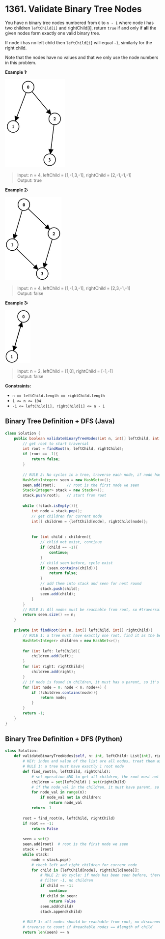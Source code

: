 # 1361. Validate Binary Tree Nodes


You have n binary tree nodes numbered from `0` to `n - 1` where node i has two children `leftChild[i]` and rightChild[i], return `true` if and only if **all** the given nodes form exactly one valid binary tree.

If node i has no left child then `leftChild[i]` will equal `-1`, similarly for the right child.

Note that the nodes have no values and that we only use the node numbers in this problem.


**Example 1:**

![img.png](../Images/1361-1.png)

>Input: n = 4, leftChild = [1,-1,3,-1], rightChild = [2,-1,-1,-1]  
Output: true  

**Example 2:**

![img.png](../Images/1361-2.png)

>Input: n = 4, leftChild = [1,-1,3,-1], rightChild = [2,3,-1,-1]  
Output: false  


**Example 3:**

![img.png](../Images/1361-3.png)

>Input: n = 2, leftChild = [1,0], rightChild = [-1,-1]  
Output: false  
 

**Constraints:**

* `n == leftChild.length == rightChild.length`
* `1 <= n <= 104`
* `-1 <= leftChild[i], rightChild[i] <= n - 1`

## Binary Tree Definition + DFS (Java)

```java
class Solution {
    public boolean validateBinaryTreeNodes(int n, int[] leftChild, int[] rightChild) {
        // get root to start traversal
        int root = findRoot(n, leftChild, rightChild);
        if (root == -1){
            return false;
        }

        // RULE 2: No cycles in a tree, traverse each node, if node has been seen before, cycle exists
        HashSet<Integer> seen = new HashSet<>();
        seen.add(root);     // root is the first node we seen
        Stack<Integer> stack = new Stack<>();
        stack.push(root);   // start from root

        while (!stack.isEmpty()){
            int node = stack.pop();
            // get children for current node
            int[] children = {leftChild[node], rightChild[node]};
 
            
            for (int child : children){
                // chlid not exist, continue
                if (child == -1){
                    continue;
                }
                // child seen before, cycle exist
                if (seen.contains(child)){
                    return false;
                }
                // add them into stack and seen for next round
                stack.push(child);
                seen.add(child);
            }
        }
        // RULE 3: All nodes must be reachable from root, so #traversal == #children
        return seen.size() == n;
    }

    private int findRoot(int n, int[] leftChild, int[] rightChild){
        // RULE 1: a tree must have exactly one root, find it as the beginning of traverse
        HashSet<Integer> children = new HashSet<>();
        
        for (int left: leftChild){
            children.add(left);
        }
        for (int right: rightChild){
            children.add(right);
        }
        // if node is found in children, it must has a parent, so it's not a root
        for (int node = 0; node < n; node++) {
            if (!children.contains(node)){
                return node;
            }
        }
        return -1;
    }
}
```


## Binary Tree Definition + DFS (Python)
```python
class Solution:
    def validateBinaryTreeNodes(self, n: int, leftChild: List[int], rightChild: List[int]) -> bool:
        # KEY: index and value of the list are all nodes, treat them as the same thing
        # RULE 1: a tree must have exactly 1 root node
        def find_root(n, leftChild, rightChild):    
            # set operation AND to get all children, the root must not be in the children
            children = set(leftChild) | set(rightChild)
            # if the node_val in the children, it must have parent, so it is not root
            for node_val in range(n):
                if node_val not in children:
                    return node_val
            return -1
        
        root = find_root(n, leftChild, rightChild)
        if root == -1:
            return False
  
        seen = set()
        seen.add(root)  # root is the first node we seen
        stack = [root]
        while stack:
            node = stack.pop()
            # check left and right children for current node
            for child in [leftChild[node], rightChild[node]]:
                # RULE 2: No cycle: if node has been seen before, there's a cycle
                # filter -1, no children
                if child == -1:
                    continue
                if child in seen:
                    return False
                seen.add(child)
                stack.append(child)

        # RULE 3: all nodes should be reachable from root, no disconnection
        # traverse to count if #reachable nodes == #length of child
        return len(seen) == n
```
